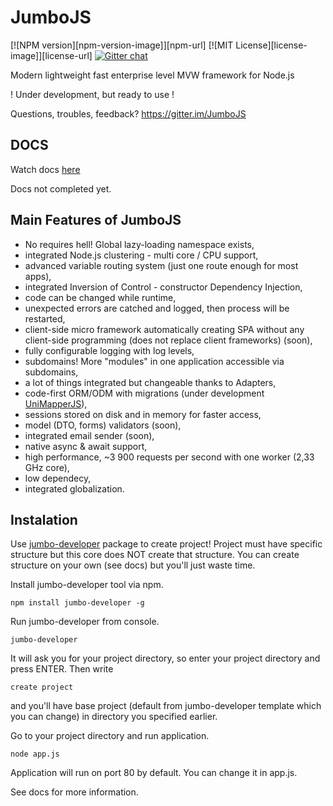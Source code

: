 # JumboJS 
[![NPM version][npm-version-image]][npm-url] 
[![MIT License][license-image]][license-url] 
[![Gitter chat](https://hookyns.github.io/JumboJS-docs/images/gitter.png)](https://gitter.im/JumboJS)

Modern lightweight fast enterprise level MVW framework for Node.js

! Under development, but ready to use !

Questions, troubles, feedback?
https://gitter.im/JumboJS

## DOCS
Watch docs [here](https://hookyns.github.io/JumboJS-docs/)

Docs not completed yet.

## Main Features of JumboJS
- No requires hell! Global lazy-loading namespace exists,
- integrated Node.js clustering - multi core / CPU support,
- advanced variable routing system (just one route enough for most apps),
- integrated Inversion of Control - constructor Dependency Injection,
- code can be changed while runtime,
- unexpected errors are catched and logged, then process will be restarted,
- client-side micro framework automatically creating SPA without any client-side programming (does not replace client frameworks) (soon),
- fully configurable logging with log levels,
- subdomains! More "modules" in one application accessible via subdomains,
- a lot of things integrated but changeable thanks to Adapters,
- code-first ORM/ODM with migrations (under development [UniMapperJS](https://github.com/Hookyns/unimapperjs)),
- sessions stored on disk and in memory for faster access,
- model (DTO, forms) validators (soon),
- integrated email sender (soon),
- native async & await support,
- high performance, ~3 900 requests per second with one worker (2,33 GHz core),
- low dependecy,
- integrated globalization.

## Instalation
Use [jumbo-developer](https://www.npmjs.com/package/jumbo-developer) package to create project! Project
must have specific structure but this core does NOT create that structure. 
You can create structure on your own (see docs) but you'll just waste time.

Install jumbo-developer tool via npm.
```
npm install jumbo-developer -g
```

Run jumbo-developer from console.

```
jumbo-developer
```

It will ask you for your project directory, so enter your project directory and press ENTER.
Then write 
```
create project
```
and you'll have base project (default from jumbo-developer template which you can change) in directory you specified earlier.

Go to your project directory and run application.
```
node app.js
```
Application will run on port 80 by default. You can change it in app.js.

See docs for more information.
